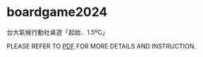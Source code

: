 # boardgame2024
台大氣候行動社桌遊「起始．1.5ºC」

PLEASE REFER TO [PDF](https://github.com/VVVICTORZHOU/boardgame2024/blob/main/%E7%A4%BE%E5%9C%98%E6%9C%83%E8%AD%B0%E6%A1%8C%E9%81%8A%E4%BB%8B%E7%B4%B9.pdf) FOR MORE DETAILS AND INSTRUCTION.
